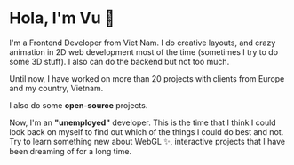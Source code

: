 # Hola, I'm Vu 👋

I'm a Frontend Developer from Viet Nam. I do creative layouts, and crazy animation in 2D web development most of the time (sometimes I try to do some 3D stuff). I also can do the backend but not too much.

Until now, I have worked on more than 20 projects with clients from Europe and my country, Vietnam.

I also do some **open-source** projects.

Now, I'm an **"unemployed"** developer. This is the time that I think I could look back on myself to find out which of the things I could do best and not. Try to learn something new about WebGL ✨, interactive projects that I have been dreaming of for a long time.
